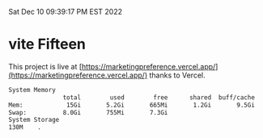 Sat Dec 10 09:39:17 PM EST 2022

# vite Fifteen


This project is live at [https://marketingpreference.vercel.app/](https://marketingpreference.vercel.app/) thanks to Vercel.

```bash
System Memory
               total        used        free      shared  buff/cache   available
Mem:            15Gi       5.2Gi       665Mi       1.2Gi       9.5Gi       8.6Gi
Swap:          8.0Gi       755Mi       7.3Gi
System Storage
130M	.
```
